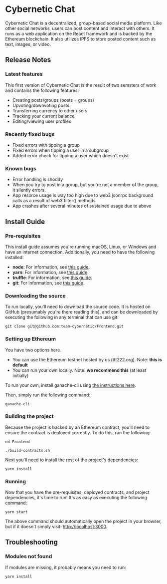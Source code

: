 # Cybernetic Chat

Cybernetic Chat is a decentralized, group-based social media platform.
Like other social networks, users can post content and interact with others.
It runs as a web application on the React framework and is backed by the Ethereum blockchain.
It also utilizes IPFS to store posted content such as text, images, or video.

## Release Notes

### Latest features

This first version of Cybernetic Chat is the result of two semsters of work and contains the following features:

* Creating posts/groups (posts = groups)
* Upvoting/downvoting posts
* Transferring currency to other users
* Tracking your current balance
* Editing/viewing user profiles

### Recently fixed bugs

* Fixed errors with tipping a group
* Fixed errors when tipping a user in a subgroup
* Added error check for tipping a user which doesn't exist

### Known bugs

* Error handling is shoddy
* When you try to post in a group, but you're not a member of the group, it silently errors.
* App resorce usage is way too high due to web3 jsonrpc background calls as a result of web3 filter() methods
* App crashes after several minutes of sustained usage due to above


## Install Guide

### Pre-requisites

This install guide assumes you're running macOS, Linux, or Windows and have an internet connection.
Additionally, you need to have the following installed:

* **node**: For information, see [this guide](https://nodejs.org/en/).
* **yarn**: For information, see [this guide](https://yarnpkg.com/en/docs/install).
* **truffle**: For information, see [this guide](http://truffleframework.com/).
* **git**: For information, see [this guide](https://git-scm.com/book/en/v2/Getting-Started-Installing-Git).

### Downloading the source

To run locally, you'll need to download the source code. It is hosted on GitHub (presumably you're there reading this), and can be
downloaded by executing the following in any terminal that can use git:

`git clone git@github.com:team-cybernetic/Frontend.git`

### Setting up Ethereum

You have two options here.

* You can use the Ethereum testnet hosted by us (ttt222.org). Note: **this is default**
* You can run your own locally. Note: **we recommend this** (at least initially)

To run your own, install ganache-cli using [the instructions here](https://github.com/trufflesuite/ganache-cli).

Then, simply run the following command:

`ganache-cli`

### Building the project

Because the project is backed by an Ethereum contract, you'll need to ensure the contract is deployed correctly. To do this,
run the following:

`cd Frontend`

`./build-contracts.sh`

Next you'll need to install the rest of the project's dependencies:

`yarn install`

### Running

Now that you have the pre-requisites, deployed contracts, and project dependencies, it's time to run! It's as easy as executing
the following command:

`yarn start`

The above command should automatically open the project in your browser, but if it doesn't simply visit: [http://localhost:3000](http://localhost:3000).

## Troubleshooting

### Modules not found

If modules are missing, it probably means you need to run:

`yarn install`

